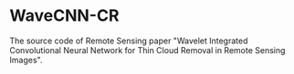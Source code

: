 # WaveCNN-CR
The source code of Remote Sensing paper "Wavelet Integrated Convolutional Neural Network for Thin Cloud Removal in Remote Sensing Images".
